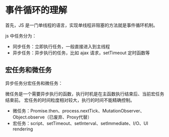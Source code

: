 # 事件循环的理解

首先，JS 是一门单线程的语言，实现单线程非阻塞的方法就是事件循环机制。

js 中任务分为：

- 同步任务：立即执行任务，一般直接进入到主线程
- 异步任务：异步执行的任务，比如 ajax 请求，setTimeout 定时函数等

## 宏任务和微任务

异步任务分宏任务和微任务：

微任务是一个需要异步执行的函数，执行时机是在主函数执行结束后、当前宏任务结束前。
宏任务的时间粒度相对较大，执行的时间不能精确控制。

- 微任务：Promise.then、process.nextTick、MutationObserver、Object.observe（已废弃、Proxy代替）
- 宏任务：script、setTimeout、setInterval、setImmediate、I/O、UI rendering